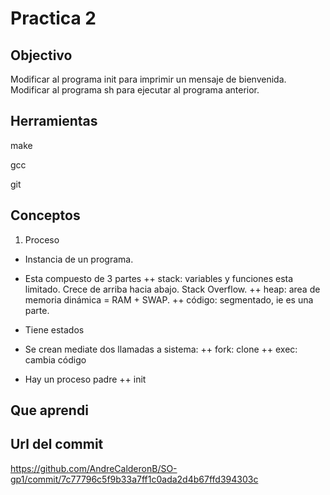 # Practica 2

## Objectivo

Modificar al programa init para imprimir un mensaje de bienvenida.
Modificar al programa sh para ejecutar al programa anterior.

## Herramientas

make 

gcc

git

## Conceptos

1) Proceso

+ Instancia de un programa.
+ Esta compuesto de 3 partes
++ stack: variables y funciones esta limitado. Crece de arriba hacia abajo. Stack Overflow.
++ heap: area de memoria dinámica = RAM + SWAP.
++ código: segmentado, ie es una parte.

+ Tiene estados
+ Se crean mediate dos llamadas a sistema:
++ fork: clone
++ exec: cambia código

+ Hay un proceso padre
++ init

## Que aprendi


## Url del commit

https://github.com/AndreCalderonB/SO-gp1/commit/7c77796c5f9b33a7ff1c0ada2d4b67ffd394303c
